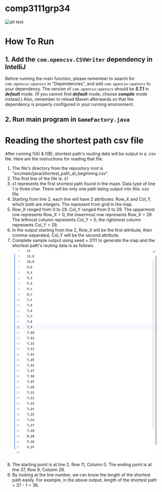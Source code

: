 # comp3111grp34

![alt text](https://github.com/yxiaoaz/Comp3111F23G34/blob/main/group%20info.png)


# How To Run
## 1. Add the `com.opencsv.CSVWriter` dependency in IntelliJ

Before running the main function, please remember to search for `com.opencsv:openscv` in "Dependencies", and add `com.opencsv:openscv` to your dependency.
The version of `com.opencsv:openscv` should be ***5.7.1*** in ***default*** mode. (If you cannot find ***default*** mode, choose ***compile*** mode instead.)
Also, remember to reload Maven afterwards so that the dependency is properly configured in your running environment.

## 2. Run main program in `GameFactory.java`

# Reading the shortest path csv file
After running f(A) & f(B), shortest path's routing data will be output in a .csv file. Here are the instructions for reading that file.

1. The file's directory from the repository root is "src/main/java/shortest_path_at_beginning.csv".
2. The first line of the file is:
s1
3. s1 represents the first shortest path found in the maze. Data type of line 1 is three char. There will be only one path being output into this .csv file.
4. Starting from line 2, each line will have 2 attributes: Row_X and Col_Y, which both are integers. The represent from grid in the map.
5. Row_X ranged from 0 to 29. Col_Y ranged from 0 to 29. The uppermost row represents Row_X = 0, the lowermost row represents Row_X = 29. The leftmost column represents Col_Y = 0, the rightmost column represents Col_Y = 29.
6. In the output starting from line 2, Row_X will be the first attribute, then comma-separated, Col_Y will be the second attribute.
7. Complete sample output using seed = 3111 to generate the map and the shortest path's routing data is as follows.
![Sample output.png](Sample%20output.png)
9. The starting point is at line 2, Row 11, Column 0. The ending point is at line 37, Row 9, Column 29.
10. By looking at the line number, we can know the length of the shortest path easily. For example, in the above output, length of the shortest path = 37 - 1 = 36.
